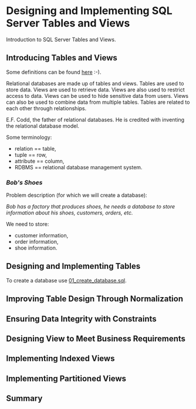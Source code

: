 # Designing and Implementing SQL Server Tables and Views

Introduction to SQL Server Tables and Views.

## Introducing Tables and Views

Some definitions can be found [here](definitions.md) :-).

Relational databases are made up of tables and views. Tables are used to store data. Views are used to retrieve data. Views are also used to restrict access to data. Views can be used to hide sensitive data from users. Views can also be used to combine data from multiple tables. Tables are related to each other through relationships.

E.F. Codd, the father of relational databases. He is credited with inventing the relational database model.

Some terminology:

- relation == table,
- tuple == row,
- attribute == column,
- RDBMS == relational database management system.

### _Bob's Shoes_

Problem description (for which we will create a database):

_Bob has a factory that produces shoes, he needs a database to store information about his shoes, customers, orders, etc._

We need to store:

- customer information,
- order information,
- shoe information.

## Designing and Implementing Tables

To create a database use [01_create_database.sql](01_create_database.sql).

## Improving Table Design Through Normalization

## Ensuring Data Integrity with Constraints

## Designing View to Meet Business Requirements

## Implementing Indexed Views

## Implementing Partitioned Views

## Summary
